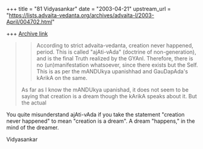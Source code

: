 +++
title = "81 Vidyasankar"
date = "2003-04-21"
upstream_url = "https://lists.advaita-vedanta.org/archives/advaita-l/2003-April/004702.html"

+++
[Archive link](https://lists.advaita-vedanta.org/archives/advaita-l/2003-April/004702.html)

>>According to strict advaita-vedanta, creation never
>>happened, period. This is called "ajAti-vAda"
>>(doctrine of non-generation), and is the final Truth
>>realized by the GYAnI. Therefore, there is no
>>(un)manifestation whatsoever, since there exists but
>>the Self. This is as per the mANDUkya upanishhad and
>>GauDapAda's kArikA on the same.
>
>As far as I know the mANDUkya upanishad, it does not seem to be saying that
>creation is a dream though the kArikA speaks about it. But the actual

You quite misunderstand ajAti-vAda if you take the statement "creation
never happened" to mean "creation is a dream". A dream "happens," in the
mind of the dreamer.

Vidyasankar

